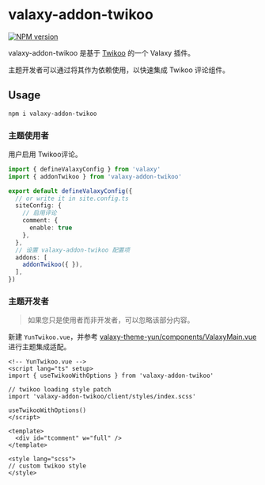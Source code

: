 # valaxy-addon-twikoo

[![NPM version](https://img.shields.io/npm/v/valaxy-addon-twikoo?color=0078E7)](https://www.npmjs.com/package/valaxy-addon-twikoo)

valaxy-addon-twikoo 是基于 [Twikoo](https://github.com/imaegoo/twikoo) 的一个 Valaxy 插件。

主题开发者可以通过将其作为依赖使用，以快速集成 Twikoo 评论组件。

## Usage

```bash
npm i valaxy-addon-twikoo
```

### 主题使用者

用户启用 Twikoo评论。

```ts
import { defineValaxyConfig } from 'valaxy'
import { addonTwikoo } from 'valaxy-addon-twikoo'

export default defineValaxyConfig({
  // or write it in site.config.ts
  siteConfig: {
    // 启用评论
    comment: {
      enable: true
    },
  },
  // 设置 valaxy-addon-twikoo 配置项
  addons: [
    addonTwikoo({ }),
  ],
})
```

### 主题开发者

> 如果您只是使用者而非开发者，可以忽略该部分内容。

新建 `YunTwikoo.vue`，并参考 [valaxy-theme-yun/components/ValaxyMain.vue](https://github.com/YunYouJun/valaxy/blob/main/packages/valaxy-theme-yun/components/ValaxyMain.vue) 进行主题集成适配。

```vue
<!-- YunTwikoo.vue -->
<script lang="ts" setup>
import { useTwikooWithOptions } from 'valaxy-addon-twikoo'

// twikoo loading style patch
import 'valaxy-addon-twikoo/client/styles/index.scss'

useTwikooWithOptions()
</script>

<template>
  <div id="tcomment" w="full" />
</template>

<style lang="scss">
// custom twikoo style
</style>
```
